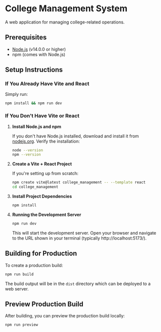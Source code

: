 # College Management System

A web application for managing college-related operations.

## Prerequisites

- [Node.js](https://nodejs.org/) (v14.0.0 or higher)
- npm (comes with Node.js)

## Setup Instructions

### If You Already Have Vite and React

Simply run:

```bash
npm install && npm run dev
```

### If You Don't Have Vite or React

1. **Install Node.js and npm**
   
   If you don't have Node.js installed, download and install it from [nodejs.org](https://nodejs.org/).
   Verify the installation:
   
   ```bash
   node --version
   npm --version
   ```

2. **Create a Vite + React Project**

   If you're setting up from scratch:

   ```bash
   npm create vite@latest college_management -- --template react
   cd college_management
   ```

3. **Install Project Dependencies**

   ```bash
   npm install
   ```

4. **Running the Development Server**

   ```bash
   npm run dev
   ```
   
   This will start the development server. Open your browser and navigate to the URL shown in your terminal (typically http://localhost:5173/).

## Building for Production

To create a production build:

```bash
npm run build
```

The build output will be in the `dist` directory which can be deployed to a web server.

## Preview Production Build

After building, you can preview the production build locally:

```bash
npm run preview
```
